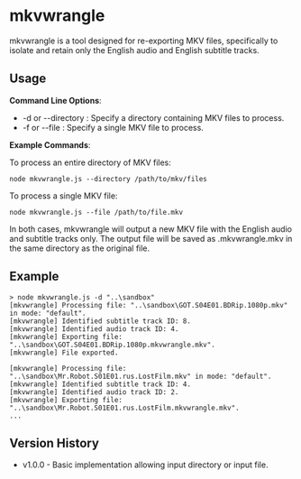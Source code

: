 # mkvwrangle

mkvwrangle is a tool designed for re-exporting MKV files, specifically to isolate and retain only the English audio and English subtitle tracks.

## Usage

**Command Line Options**:
- -d or --directory : Specify a directory containing MKV files to process.
- -f or --file : Specify a single MKV file to process.

**Example Commands**:

To process an entire directory of MKV files:

```
node mkvwrangle.js --directory /path/to/mkv/files
```

To process a single MKV file:

```
node mkvwrangle.js --file /path/to/file.mkv
```

In both cases, mkvwrangle will output a new MKV file with the English audio and subtitle tracks only. The output file will be saved as <filename>.mkvwrangle.mkv in the same directory as the original file.

## Example

```
> node mkvwrangle.js -d "..\sandbox"
[mkvwrangle] Processing file: "..\sandbox\GOT.S04E01.BDRip.1080p.mkv" in mode: "default".
[mkvwrangle] Identified subtitle track ID: 8.
[mkvwrangle] Identified audio track ID: 4.
[mkvwrangle] Exporting file: "..\sandbox\GOT.S04E01.BDRip.1080p.mkvwrangle.mkv".
[mkvwrangle] File exported.

[mkvwrangle] Processing file: "..\sandbox\Mr.Robot.S01E01.rus.LostFilm.mkv" in mode: "default".
[mkvwrangle] Identified subtitle track ID: 4.
[mkvwrangle] Identified audio track ID: 2.
[mkvwrangle] Exporting file: "..\sandbox\Mr.Robot.S01E01.rus.LostFilm.mkvwrangle.mkv".
...
```

## Version History

- v1.0.0 - Basic implementation allowing input directory or input file. 